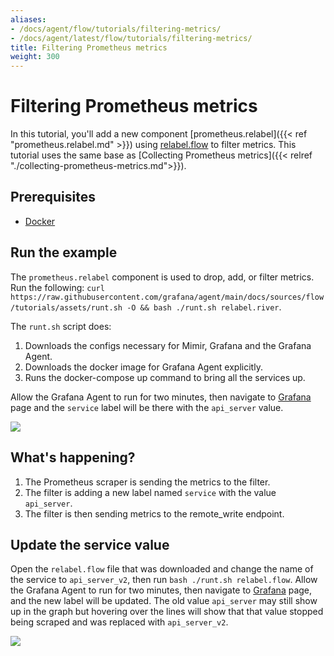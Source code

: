 ```yaml
---
aliases:
- /docs/agent/flow/tutorials/filtering-metrics/
- /docs/agent/latest/flow/tutorials/filtering-metrics/
title: Filtering Prometheus metrics
weight: 300
---
```


# Filtering Prometheus metrics

In this tutorial, you'll add a new component [prometheus.relabel]({{< ref "prometheus.relabel.md" >}}) using [relabel.flow](../assets/flow_configs/relabel.flow) to filter metrics. This tutorial uses the same base as [Collecting Prometheus metrics]({{< relref "./collecting-prometheus-metrics.md">}}).

## Prerequisites

* [Docker](https://www.docker.com/products/docker-desktop)

## Run the example

The `prometheus.relabel` component is used to drop, add, or filter metrics.  Run the following: `curl https://raw.githubusercontent.com/grafana/agent/main/docs/sources/flow/tutorials/assets/runt.sh -O && bash ./runt.sh relabel.river`.

The `runt.sh` script does:

1. Downloads the configs necessary for Mimir, Grafana and the Grafana Agent. 
2. Downloads the docker image for Grafana Agent explicitly.
3. Runs the docker-compose up command to bring all the services up.


Allow the Grafana Agent to run for two minutes, then navigate to [Grafana](http://localhost:3000/explore?orgId=1&left=%5B%22now-1h%22,%22now%22,%22Mimir%22,%7B%22refId%22:%22A%22,%22instant%22:true,%22range%22:true,%22exemplar%22:true,%22expr%22:%22agent_build_info%7B%7D%22%7D%5D) page and the `service` label will be there with the `api_server` value.

![](../assets/filter.png)

## What's happening?

1. The Prometheus scraper is sending the metrics to the filter.
1. The filter is adding a new label named `service` with the value `api_server`.
1. The filter is then sending metrics to the remote_write endpoint. 

## Update the service value

Open the `relabel.flow` file that was downloaded and change the name of the service to `api_server_v2`, then run `bash ./runt.sh relabel.flow`. Allow the Grafana Agent to run for two minutes, then navigate to [Grafana](http://localhost:3000/explore?orgId=1&left=%5B%22now-1h%22,%22now%22,%22Mimir%22,%7B%22refId%22:%22A%22,%22instant%22:true,%22range%22:true,%22exemplar%22:true,%22expr%22:%22agent_build_info%7B%7D%22%7D%5D) page, and the new label will be updated. The old value `api_server` may still show up in the graph but hovering over the lines will show that that value stopped being scraped and was replaced with `api_server_v2`.

![](../assets/transition.png)
